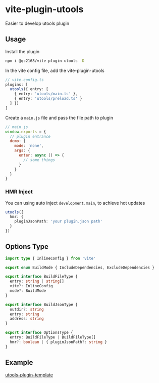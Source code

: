 # vite-plugin-utools

Easier to develop utools plugin

## Usage

Install the plugin

```bash
npm i @qc2168/vite-plugin-utools -D
```

In the vite config file, add the vite-plugin-utools

```typescript
// vite.config.ts
plugins: [
  utools({ entry: [
    { entry: 'utools/main.ts' },
    { entry: 'utools/preload.ts' }
  ] })
]
```

Create a `main.js` file and pass the file path to plugin

```javascript
// main.js
window.exports = {
  // plugin entrance
  demo: {
    mode: 'none',
    args: {
      enter: async () => {
        // some things
      }
    }
  }
}
```

### HMR Inject

You can using auto inject `development.main`, to achieve hot updates

```typescript
utools({
  hmr: {
    pluginJsonPath: 'your plugin.json path'
  }
})
```

## Options Type

```typescript
import type { InlineConfig } from 'vite'

export enum BuildMode { IncludeDependencies, ExcludeDependencies }

export interface BuildFileType {
  entry: string | string[]
  vite?: InlineConfig
  mode?: BuildMode
}

export interface BuildJsonType {
  outdir?: string
  entry: string
  address: string
}

export interface OptionsType {
  entry: BuildFileType | BuildFileType[]
  hmr?: boolean | { pluginJsonPath?: string }
}
```

## Example

[utools-plugin-template](https://github.com/QC2168/utools-plugin-template)
